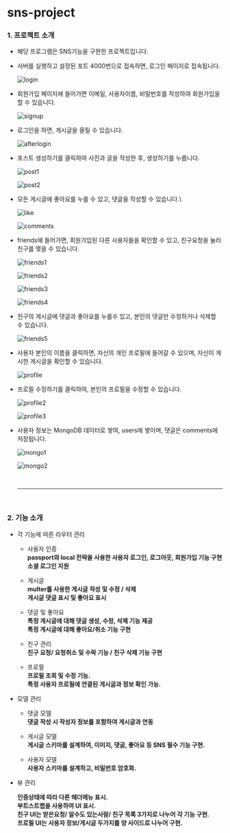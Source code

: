 # sns-project

<h3>1. 프로젝트 소개 </h3>

- 해당 프로그램은 SNS기능을 구현한 프로젝트입니다.

- 서버를 실행하고 설정된 포트 4000번으로 접속하면, 로그인 페이지로 접속됩니다.

  ![login](https://github.com/user-attachments/assets/ce246719-b456-4129-a372-b0b4e8adc427)

- 회원가입 페이지에 들어가면 이메일, 사용자이름, 비밀번호를 작성하여 회원가입을 할 수 있습니다.

  ![signup](https://github.com/user-attachments/assets/fc17a535-ae12-4722-b448-83defc341241)

- 로그인을 하면, 게시글을 올릴 수 있습니다.
 
  ![afterlogin](https://github.com/user-attachments/assets/36fc343c-d367-493c-b4fb-b1e0a2edc28d)

- 포스트 생성하기를 클릭하여 사진과 글을 작성한 후, 생성하기를 누릅니다.

  ![post1](https://github.com/user-attachments/assets/010c7d17-caa5-43ba-a3c7-5520ee192ec7)

  ![post2](https://github.com/user-attachments/assets/768e256b-1441-4fb8-be2c-9809d2442bf3)

- 모든 게시글에 좋아요를 누를 수 있고, 댓글을 작성할 수 있습니다.\

  ![like](https://github.com/user-attachments/assets/65421014-d037-42de-b520-6f17ab62cede)

  ![comments](https://github.com/user-attachments/assets/6e615bd6-6d67-4b87-b30a-2b01498166c4)

- friends에 들어가면, 회원가입된 다른 사용자들을 확인할 수 있고, 친구요청을 눌러 친구를 맺을 수 있습니다.

  ![friends1](https://github.com/user-attachments/assets/f939d946-95a8-487c-9566-21aaaf5f525c)

  ![friends2](https://github.com/user-attachments/assets/09148d89-ba8b-4a79-b1d6-ef8eeb50a6b1)

  ![friends3](https://github.com/user-attachments/assets/05994999-3e90-4c71-9973-b56f8d9f9ea6)

  ![friends4](https://github.com/user-attachments/assets/c443a6c8-dccb-4572-94e6-07a1c6eb4f34)

- 친구의 게시글에 댓글과 좋아요를 누를수 있고, 본인의 댓글만 수정하거나 삭제할 수 있습니다.
  
  ![friends5](https://github.com/user-attachments/assets/5bf49dc5-12a1-46f5-ae3b-bd9a9c17a9c9)

- 사용자 본인의 이름을 클릭하면, 자신의 개인 프로필에 들어갈 수 있으며, 자신이 게시한 게시글을 확인할 수 있습니다.

  ![profile](https://github.com/user-attachments/assets/b1f06867-fc2a-464c-a00a-064c0194c06f)

- 프로필 수정하기를 클릭하여, 본인의 프로필을 수정할 수 있습니다.

  ![profile2](https://github.com/user-attachments/assets/37dde2bb-6163-4238-99f9-868501b00886)

  ![profile3](https://github.com/user-attachments/assets/116c3bb3-f7dc-4395-b866-a7a1fa084c12)

- 사용자 정보는 MongoDB 데이터로 쌓여, users에 쌓이며, 댓글은 comments에 저장됩니다.

  ![mongo1](https://github.com/user-attachments/assets/b72916c4-d183-4ef7-8e99-1c94f9347aed)

  ![mongo2](https://github.com/user-attachments/assets/3520ec96-b85b-494a-8399-e30b88f9f53f)

  <br><hr><br>

<h3>2. 기능 소개</h3>

- 각 기능에 따른 라우터 관리
  
  - 사용자 인증<br>
    <b>passport와 local 전략을 사용한 사용자 로그인, 로그아웃, 회원가입 기능 구현</b>
    <b>소셜 로그인 지원</b>

  - 게시글<br>
    <b>multer를 사용한 게시글 작성 및 수정 / 삭제</b><br>
    <b>게시글 댓글 표시 및 좋아요 표시</b><br>

  - 댓글 및 좋아요<br>
    <b>특정 게시글에 대해 댓글 생성, 수정, 삭제 기능 제공</b><br>
    <b>특정 게시글에 대해 좋아요/취소 기능 구현</b><br>

  - 친구 관리<br>
    <b>친구 요청/ 요청취소 및 수락 기능 / 친구 삭제 기능 구현</b><br>

  - 프로필<br>
    <b>프로필 조회 및 수정 기능.</b><br>
    <b>특정 사용자 프로필에 연결된 게시글과 정보 확인 가능.</b><br>

  
- 모델 관리<br>

  - 댓글 모델<br>
    <b>댓글 작성 시 작성자 정보를 포함하여 게시글과 연동</b><br>

  - 게시글 모델<br>
    <b>게시글 스키마를 설계하여, 이미지, 댓글, 좋아요 등 SNS 필수 기능 구현.</b><br>

  - 사용자 모델<br>
    <b>사용자 스키마를 설계하고, 비밀번호 암호화.</b><br>

- 뷰 관리<br>

  <b>인증상태에 따라 다른 헤더메뉴 표시.</b><br>
  <b>부트스트랩을 사용하여 UI 표시.</b><br>
  <b>친구 UI는 받은요청/ 알수도 있는사람/ 친구 목록 3가지로 나누어 각 기능 구현.</b><br>
  <b>프로필 UI는 사용자 정보/게시글 두가지를 양 사이드로 나누어 구현.</b><br>
  
